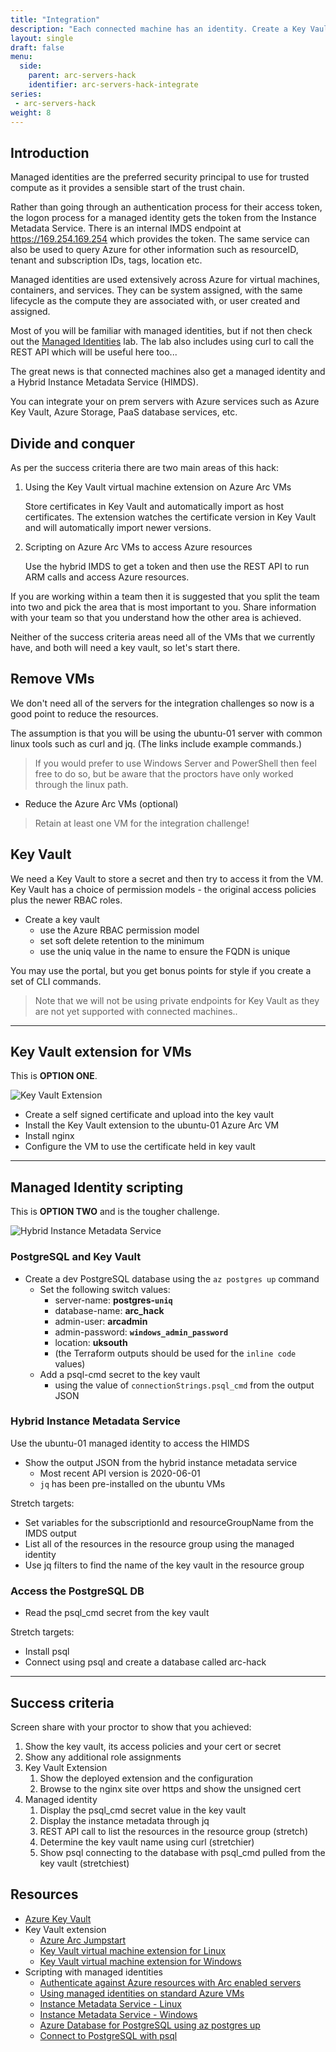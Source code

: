 ```yaml
---
title: "Integration"
description: "Each connected machine has an identity. Create a Key Vault and add a secret. Configure the Run the commands to pull the secret from the Key Vault from your on prem VM. "
layout: single
draft: false
menu:
  side:
    parent: arc-servers-hack
    identifier: arc-servers-hack-integrate
series:
 - arc-servers-hack
weight: 8
---
```


## Introduction

Managed identities are the preferred security principal to use for trusted compute as it provides a sensible start of the trust chain.

Rather than going through an authentication process for their access token, the logon process for a managed identity gets the token from the Instance Metadata Service. There is an internal IMDS endpoint at <https://169.254.169.254> which provides the token. The same service can also be used to query Azure for other information such as resourceID, tenant and subscription IDs, tags, location etc.

Managed identities are used extensively across Azure for virtual machines, containers, and services. They can be system assigned, with the same lifecycle as the compute they are associated with, or user created and assigned.

Most of you will be familiar with managed identities, but if not then check out the [Managed Identities](/vm/identity) lab. The lab also includes using curl to call the REST API which will be useful here too...

The great news is that connected machines also get a managed identity and a Hybrid Instance Metadata Service (HIMDS).

You can integrate your on prem servers with Azure services such as Azure Key Vault, Azure Storage, PaaS database services, etc.

## Divide and conquer

As per the success criteria there are two main areas of this hack:

1. Using the Key Vault virtual machine extension on Azure Arc VMs

    Store certificates in Key Vault and automatically import as host certificates. The extension watches the certificate version in Key Vault and will automatically import newer versions.

1. Scripting on Azure Arc VMs to access Azure resources

    Use the hybrid IMDS to get a token and then use the REST API to run ARM calls and access Azure resources.

If you are working within a team then it is suggested that you split the team into two and pick the area that is most important to you. Share information with your team so that you understand how the other area is achieved.

Neither of the success criteria areas need all of the VMs that we currently have, and both will need a key vault, so let's start there.

## Remove VMs

We don't need all of the servers for the integration challenges so now is a good point to reduce the resources.

The assumption is that you will be using the ubuntu-01 server with common linux tools such as curl and jq. (The links include example commands.)

> If you would prefer to use Windows Server and PowerShell then feel free to do so, but be aware that the proctors have only worked through the linux path.

* Reduce the Azure Arc VMs (optional)

> Retain at least one VM for the integration challenge!

## Key Vault

We need a Key Vault to store a secret and then try to access it from the VM. Key Vault has a choice of permission models - the original access policies plus the newer RBAC roles.

* Create a key vault
  * use the Azure RBAC permission model
  * set soft delete retention to the minimum
  * use the uniq value in the name to ensure the FQDN is unique

You may use the portal, but you get bonus points for style if you create a set of CLI commands.

> Note that we will not be using private endpoints for Key Vault as they are not yet supported with connected machines..

----------

## Key Vault extension for VMs

This is **OPTION ONE**.

![Key Vault Extension](/arc/images/keyvault.png)

* Create a self signed certificate and upload into the key vault
* Install the Key Vault extension to the ubuntu-01 Azure Arc VM
* Install nginx
* Configure the VM to use the certificate held in key vault

----------

## Managed Identity scripting

This is **OPTION TWO** and is the tougher challenge.

![Hybrid Instance Metadata Service](/arc/images/himds.png)

### PostgreSQL and Key Vault

* Create a dev PostgreSQL database using the `az postgres up` command
  * Set the following switch values:
    * server-name: **postgres-`uniq`**
    * database-name: **arc_hack**
    * admin-user: **arcadmin**
    * admin-password: **`windows_admin_password`**
    * location: **uksouth**
    * (the Terraform outputs should be used for the `inline code` values)
  * Add a psql-cmd secret to the key vault
    * using the value of `connectionStrings.psql_cmd` from the output JSON

### Hybrid Instance Metadata Service

Use the ubuntu-01 managed identity to access the HIMDS

* Show the output JSON from the hybrid instance metadata service
  * Most recent API version is 2020-06-01
  * `jq` has been pre-installed on the ubuntu VMs

Stretch targets:

* Set variables for the subscriptionId and resourceGroupName from the IMDS output
* List all of the resources in the resource group using the managed identity
* Use jq filters to find the name of the key vault in the resource group

### Access the PostgreSQL DB

* Read the psql_cmd secret from the key vault

Stretch targets:

* Install psql
* Connect using psql and create a database called arc-hack

----------

## Success criteria

Screen share with your proctor to show that you achieved:

1. Show the key vault, its access policies and your cert or secret
1. Show any additional role assignments
1. Key Vault Extension
    1. Show the deployed extension and the configuration
    1. Browse to the nginx site over https and show the unsigned cert
1. Managed identity
    1. Display the psql_cmd secret value in the key vault
    1. Display the instance metadata through jq
    1. REST API call to list the resources in the resource group (stretch)
    1. Determine the key vault name using curl (stretchier)
    1. Show psql connecting to the database with psql_cmd pulled from the key vault (stretchiest)

## Resources

* [Azure Key Vault](https://docs.microsoft.com/azure/key-vault/general/)
* Key Vault extension
  * [Azure Arc Jumpstart](https://azurearcjumpstart.io/azure_arc_jumpstart/azure_arc_servers/)
  * [Key Vault virtual machine extension for Linux](https://docs.microsoft.com/azure/virtual-machines/extensions/key-vault-linux?tabs=linux)
  * [Key Vault virtual machine extension for Windows](https://docs.microsoft.com/azure/virtual-machines/extensions/key-vault-windows?tabs=windows)
* Scripting with managed identities
  * [Authenticate against Azure resources with Arc enabled servers](https://docs.microsoft.com/azure/azure-arc/servers/managed-identity-authentication)
  * [Using managed identities on standard Azure VMs](/vm/identity)
  * [Instance Metadata Service - Linux](https://docs.microsoft.com/azure/virtual-machines/linux/instance-metadata-service?tabs=linux)
  * [Instance Metadata Service - Windows](https://docs.microsoft.com/azure/virtual-machines/windows/instance-metadata-service?tabs=windows)
  * [Azure Database for PostgreSQL using az postgres up](https://docs.microsoft.com/azure/postgresql/quickstart-create-server-up-azure-cli)
  * [Connect to PostgreSQL with psql](https://docs.microsoft.com/azure/postgresql/quickstart-create-server-database-portal#connect-to-the-server-with-psql)